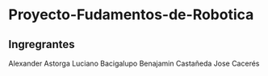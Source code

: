 # Proyecto-Fudamentos-de-Robotica

## Ingregrantes
Alexander Astorga
Luciano Bacigalupo
Benajamin Castañeda
Jose Cacerés 
